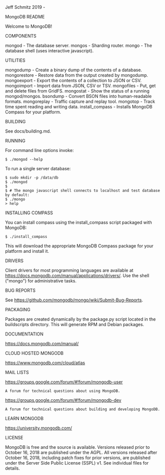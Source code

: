 Jeff Schmitz 2019 -

MongoDB README

Welcome to MongoDB!

COMPONENTS

  mongod - The database server.
  mongos - Sharding router.
  mongo  - The database shell (uses interactive javascript).

UTILITIES

  mongodump         - Create a binary dump of the contents of a database.
  mongorestore      - Restore data from the output created by mongodump.
  mongoexport       - Export the contents of a collection to JSON or CSV.
  mongoimport       - Import data from JSON, CSV or TSV.
  mongofiles        - Put, get and delete files from GridFS.
  mongostat         - Show the status of a running mongod/mongos.
  bsondump          - Convert BSON files into human-readable formats.
  mongoreplay       - Traffic capture and replay tool.
  mongotop          - Track time spent reading and writing data.
  install_compass   - Installs MongoDB Compass for your platform.

BUILDING

  See docs/building.md.

RUNNING

  For command line options invoke:

    $ ./mongod --help

  To run a single server database:

    $ sudo mkdir -p /data/db
    $ ./mongod
    $
    $ # The mongo javascript shell connects to localhost and test database by default:
    $ ./mongo
    > help

INSTALLING COMPASS

  You can install compass using the install_compass script packaged with MongoDB:

    $ ./install_compass

  This will download the appropriate MongoDB Compass package for your platform
  and install it.

DRIVERS

  Client drivers for most programming languages are available at
  https://docs.mongodb.com/manual/applications/drivers/. Use the shell
  ("mongo") for administrative tasks.

BUG REPORTS

  See https://github.com/mongodb/mongo/wiki/Submit-Bug-Reports.

PACKAGING

  Packages are created dynamically by the package.py script located in the
  buildscripts directory. This will generate RPM and Debian packages.

DOCUMENTATION

  https://docs.mongodb.com/manual/

CLOUD HOSTED MONGODB

  https://www.mongodb.com/cloud/atlas

MAIL LISTS

  https://groups.google.com/forum/#!forum/mongodb-user

    A forum for technical questions about using MongoDB.

  https://groups.google.com/forum/#!forum/mongodb-dev

    A forum for technical questions about building and developing MongoDB.

LEARN MONGODB

  https://university.mongodb.com/

LICENSE

  MongoDB is free and the source is available. Versions released prior to
  October 16, 2018 are published under the AGPL. All versions released after
  October 16, 2018, including patch fixes for prior versions, are published
  under the Server Side Public License (SSPL) v1. See individual files for
  details.
